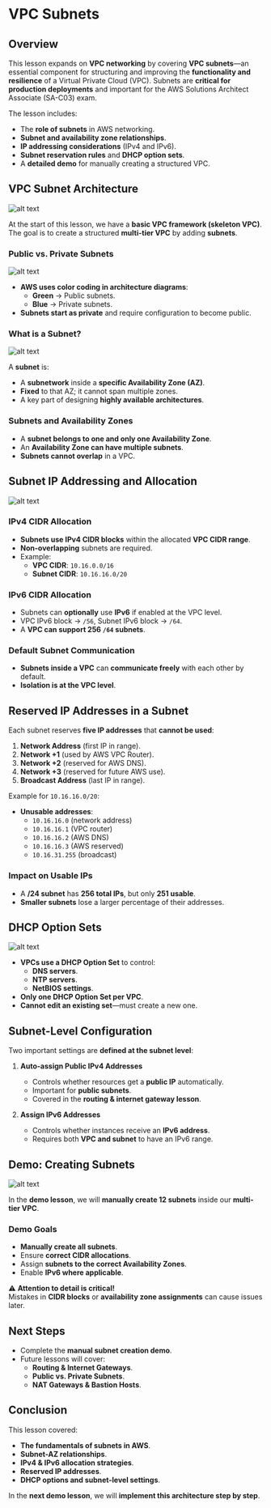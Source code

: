 # VPC Subnets

## Overview

This lesson expands on **VPC networking** by covering **VPC subnets**—an essential component for structuring and improving the **functionality and resilience** of a Virtual Private Cloud (VPC). Subnets are **critical for production deployments** and important for the AWS Solutions Architect Associate (SA-C03) exam.

The lesson includes:

- The **role of subnets** in AWS networking.
- **Subnet and availability zone relationships**.
- **IP addressing considerations** (IPv4 and IPv6).
- **Subnet reservation rules** and **DHCP option sets**.
- A **detailed demo** for manually creating a structured VPC.

## **VPC Subnet Architecture**

![alt text](image-9.png)

At the start of this lesson, we have a **basic VPC framework (skeleton VPC)**. The goal is to create a structured **multi-tier VPC** by adding **subnets**.

### **Public vs. Private Subnets**

![alt text](image-10.png)

- **AWS uses color coding in architecture diagrams**:
  - **Green** → Public subnets.
  - **Blue** → Private subnets.
- **Subnets start as private** and require configuration to become public.

### **What is a Subnet?**

![alt text](image-11.png)

A **subnet** is:

- A **subnetwork** inside a **specific Availability Zone (AZ)**.
- **Fixed** to that AZ; it cannot span multiple zones.
- A key part of designing **highly available architectures**.

### **Subnets and Availability Zones**

- A **subnet belongs to one and only one Availability Zone**.
- An **Availability Zone can have multiple subnets**.
- **Subnets cannot overlap** in a VPC.

## **Subnet IP Addressing and Allocation**

![alt text](image-12.png)

### **IPv4 CIDR Allocation**

- **Subnets use IPv4 CIDR blocks** within the allocated **VPC CIDR range**.
- **Non-overlapping** subnets are required.
- Example:
  - **VPC CIDR**: `10.16.0.0/16`
  - **Subnet CIDR**: `10.16.16.0/20`

### **IPv6 CIDR Allocation**

- Subnets can **optionally** use **IPv6** if enabled at the VPC level.
- VPC IPv6 block → `/56`, Subnet IPv6 block → `/64`.
- A **VPC can support 256 `/64` subnets**.

### **Default Subnet Communication**

- **Subnets inside a VPC** can **communicate freely** with each other by default.
- **Isolation is at the VPC level**.

## **Reserved IP Addresses in a Subnet**

Each subnet reserves **five IP addresses** that **cannot be used**:

1. **Network Address** (first IP in range).
2. **Network +1** (used by AWS VPC Router).
3. **Network +2** (reserved for AWS DNS).
4. **Network +3** (reserved for future AWS use).
5. **Broadcast Address** (last IP in range).

Example for `10.16.16.0/20`:

- **Unusable addresses**:
  - `10.16.16.0` (network address)
  - `10.16.16.1` (VPC router)
  - `10.16.16.2` (AWS DNS)
  - `10.16.16.3` (AWS reserved)
  - `10.16.31.255` (broadcast)

### **Impact on Usable IPs**

- A **/24 subnet** has **256 total IPs**, but only **251 usable**.
- **Smaller subnets** lose a larger percentage of their addresses.

## **DHCP Option Sets**

![alt text](image-13.png)

- **VPCs use a DHCP Option Set** to control:
  - **DNS servers**.
  - **NTP servers**.
  - **NetBIOS settings**.
- **Only one DHCP Option Set per VPC**.
- **Cannot edit an existing set**—must create a new one.

## **Subnet-Level Configuration**

Two important settings are **defined at the subnet level**:

1. **Auto-assign Public IPv4 Addresses**

   - Controls whether resources get a **public IP** automatically.
   - Important for **public subnets**.
   - Covered in the **routing & internet gateway lesson**.

2. **Assign IPv6 Addresses**
   - Controls whether instances receive an **IPv6 address**.
   - Requires both **VPC and subnet** to have an IPv6 range.

## **Demo: Creating Subnets**

![alt text](image-14.png)

In the **demo lesson**, we will **manually create 12 subnets** inside our **multi-tier VPC**.

### **Demo Goals**

- **Manually create all subnets**.
- Ensure **correct CIDR allocations**.
- Assign **subnets to the correct Availability Zones**.
- Enable **IPv6 where applicable**.

⚠️ **Attention to detail is critical!**  
Mistakes in **CIDR blocks** or **availability zone assignments** can cause issues later.

## **Next Steps**

- Complete the **manual subnet creation demo**.
- Future lessons will cover:
  - **Routing & Internet Gateways**.
  - **Public vs. Private Subnets**.
  - **NAT Gateways & Bastion Hosts**.

## **Conclusion**

This lesson covered:

- **The fundamentals of subnets in AWS**.
- **Subnet-AZ relationships**.
- **IPv4 & IPv6 allocation strategies**.
- **Reserved IP addresses**.
- **DHCP options and subnet-level settings**.

In the **next demo lesson**, we will **implement this architecture step by step**.
